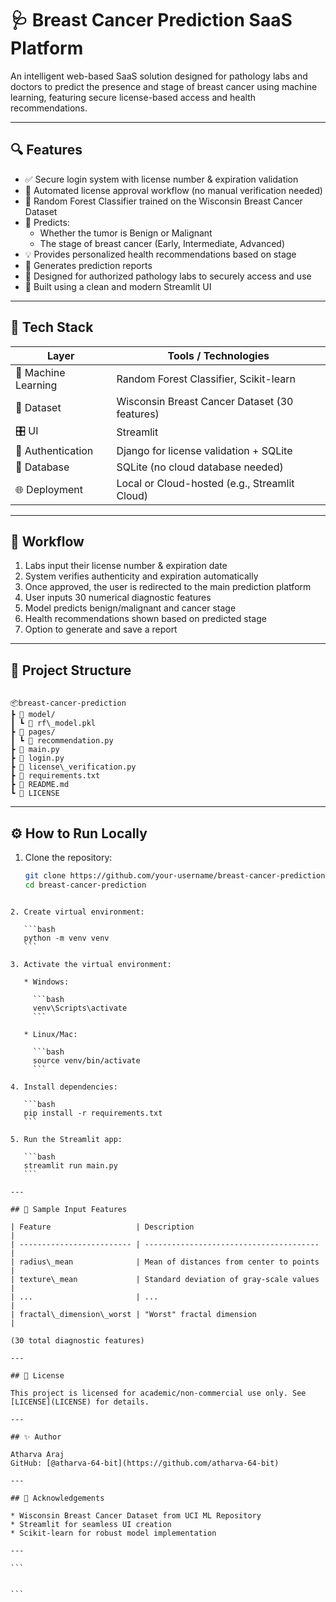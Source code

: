 # 🩺 Breast Cancer Prediction SaaS Platform

An intelligent web-based SaaS solution designed for pathology labs and doctors to predict the presence and stage of breast cancer using machine learning, featuring secure license-based access and health recommendations.

---

## 🔍 Features

- ✅ Secure login system with license number & expiration validation
- 🔐 Automated license approval workflow (no manual verification needed)
- 🧠 Random Forest Classifier trained on the Wisconsin Breast Cancer Dataset
- 🔬 Predicts:
  - Whether the tumor is Benign or Malignant
  - The stage of breast cancer (Early, Intermediate, Advanced)
- 💡 Provides personalized health recommendations based on stage
- 📄 Generates prediction reports
- 🧪 Designed for authorized pathology labs to securely access and use
- 🎨 Built using a clean and modern Streamlit UI

---

## 🚀 Tech Stack

| Layer            | Tools / Technologies                          |
|------------------|-----------------------------------------------|
| 🧠 Machine Learning | Random Forest Classifier, Scikit-learn         |
| 💾 Dataset         | Wisconsin Breast Cancer Dataset (30 features) |
| 🎛 UI              | Streamlit                                     |
| 🔐 Authentication  | Django for license validation + SQLite        |
| 📁 Database        | SQLite (no cloud database needed)             |
| 🌐 Deployment      | Local or Cloud-hosted (e.g., Streamlit Cloud) |

---

## 🔑 Workflow

1. Labs input their license number & expiration date
2. System verifies authenticity and expiration automatically
3. Once approved, the user is redirected to the main prediction platform
4. User inputs 30 numerical diagnostic features
5. Model predicts benign/malignant and cancer stage
6. Health recommendations shown based on predicted stage
7. Option to generate and save a report

---

## 📁 Project Structure

```

📦breast-cancer-prediction
┣ 📁 model/
┃ ┗ 📄 rf\_model.pkl
┣ 📁 pages/
┃ ┗ 📄 recommendation.py
┣ 📄 main.py
┣ 📄 login.py
┣ 📄 license\_verification.py
┣ 📄 requirements.txt
┣ 📄 README.md
┗ 📄 LICENSE

````

---

## ⚙️ How to Run Locally

1. Clone the repository:
   ```bash
   git clone https://github.com/your-username/breast-cancer-prediction.git
   cd breast-cancer-prediction
````

2. Create virtual environment:

   ```bash
   python -m venv venv
   ```

3. Activate the virtual environment:

   * Windows:

     ```bash
     venv\Scripts\activate
     ```

   * Linux/Mac:

     ```bash
     source venv/bin/activate
     ```

4. Install dependencies:

   ```bash
   pip install -r requirements.txt
   ```

5. Run the Streamlit app:

   ```bash
   streamlit run main.py
   ```

---

## 🧪 Sample Input Features

| Feature                   | Description                             |
| ------------------------- | --------------------------------------- |
| radius\_mean              | Mean of distances from center to points |
| texture\_mean             | Standard deviation of gray-scale values |
| ...                       | ...                                     |
| fractal\_dimension\_worst | "Worst" fractal dimension               |

(30 total diagnostic features)

---

## 📄 License

This project is licensed for academic/non-commercial use only. See [LICENSE](LICENSE) for details.

---

## ✨ Author

Atharva Araj
GitHub: [@atharva-64-bit](https://github.com/atharva-64-bit)

---

## 🙌 Acknowledgements

* Wisconsin Breast Cancer Dataset from UCI ML Repository
* Streamlit for seamless UI creation
* Scikit-learn for robust model implementation

---

```


```

